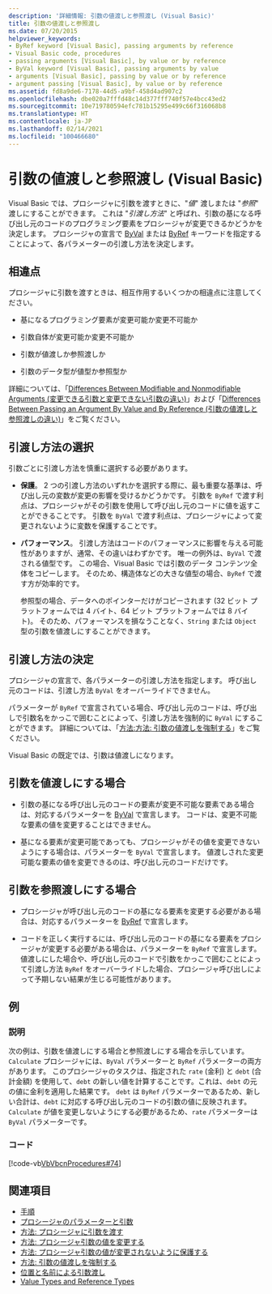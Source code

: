 ```yaml
---
description: '詳細情報: 引数の値渡しと参照渡し (Visual Basic)'
title: 引数の値渡しと参照渡し
ms.date: 07/20/2015
helpviewer_keywords:
- ByRef keyword [Visual Basic], passing arguments by reference
- Visual Basic code, procedures
- passing arguments [Visual Basic], by value or by reference
- ByVal keyword [Visual Basic], passing arguments by value
- arguments [Visual Basic], passing by value or by reference
- argument passing [Visual Basic], by value or by reference
ms.assetid: fd8a9de6-7178-44d5-a9bf-458d4ad907c2
ms.openlocfilehash: dbe020a7fffd48c14d377fff740f57e4bcc43ed2
ms.sourcegitcommit: 10e719780594efc781b15295e499c66f316068b8
ms.translationtype: HT
ms.contentlocale: ja-JP
ms.lasthandoff: 02/14/2021
ms.locfileid: "100466680"
---
```

# <a name="passing-arguments-by-value-and-by-reference-visual-basic"></a>引数の値渡しと参照渡し (Visual Basic)

Visual Basic では、プロシージャに引数を渡すときに、"*値*" 渡しまたは "*参照*" 渡しにすることができます。 これは "*引渡し方法*" と呼ばれ、引数の基になる呼び出し元のコードのプログラミング要素をプロシージャが変更できるかどうかを決定します。 プロシージャの宣言で [ByVal](../../../language-reference/modifiers/byval.md) または [ByRef](../../../language-reference/modifiers/byref.md) キーワードを指定することによって、各パラメーターの引渡し方法を決定します。  
  
## <a name="distinctions"></a>相違点  

 プロシージャに引数を渡すときは、相互作用するいくつかの相違点に注意してください。  
  
- 基になるプログラミング要素が変更可能か変更不可能か  
  
- 引数自体が変更可能か変更不可能か  
  
- 引数が値渡しか参照渡しか  
  
- 引数のデータ型が値型か参照型か  
  
 詳細については、「[Differences Between Modifiable and Nonmodifiable Arguments (変更できる引数と変更できない引数の違い)](./differences-between-modifiable-and-nonmodifiable-arguments.md)」および「[Differences Between Passing an Argument By Value and By Reference (引数の値渡しと参照渡しの違い)](./differences-between-passing-an-argument-by-value-and-by-reference.md)」をご覧ください。  
  
## <a name="choice-of-passing-mechanism"></a>引渡し方法の選択  

 引数ごとに引渡し方法を慎重に選択する必要があります。  
  
- **保護**。 2 つの引渡し方法のいずれかを選択する際に、最も重要な基準は、呼び出し元の変数が変更の影響を受けるかどうかです。 引数を `ByRef` で渡す利点は、プロシージャがその引数を使用して呼び出し元のコードに値を返すことができることです。 引数を `ByVal` で渡す利点は、プロシージャによって変更されないように変数を保護することです。  
  
- **パフォーマンス**。 引渡し方法はコードのパフォーマンスに影響を与える可能性がありますが、通常、その違いはわずかです。 唯一の例外は、`ByVal` で渡される値型です。 この場合、Visual Basic では引数のデータ コンテンツ全体をコピーします。 そのため、構造体などの大きな値型の場合、`ByRef` で渡す方が効率的です。  
  
     参照型の場合、データへのポインターだけがコピーされます (32 ビット プラットフォームでは 4 バイト、64 ビット プラットフォームでは 8 バイト)。 そのため、パフォーマンスを損なうことなく、`String` または `Object` 型の引数を値渡しにすることができます。  
  
## <a name="determination-of-the-passing-mechanism"></a>引渡し方法の決定  

 プロシージャの宣言で、各パラメーターの引渡し方法を指定します。 呼び出し元のコードは、引渡し方法 `ByVal` をオーバーライドできません。  
  
 パラメーターが `ByRef` で宣言されている場合、呼び出し元のコードは、呼び出しで引数名をかっこで囲むことによって、引渡し方法を強制的に `ByVal` にすることができます。 詳細については、「[方法:方法: 引数の値渡しを強制する](./how-to-force-an-argument-to-be-passed-by-value.md)」をご覧ください。  
  
 Visual Basic の既定では、引数は値渡しになります。  
  
## <a name="when-to-pass-an-argument-by-value"></a>引数を値渡しにする場合  
  
- 引数の基になる呼び出し元のコードの要素が変更不可能な要素である場合は、対応するパラメーターを [ByVal](../../../language-reference/modifiers/byval.md) で宣言します。 コードは、変更不可能な要素の値を変更することはできません。  
  
- 基になる要素が変更可能であっても、プロシージャがその値を変更できないようにする場合は、パラメーターを `ByVal` で宣言します。 値渡しされた変更可能な要素の値を変更できるのは、呼び出し元のコードだけです。  
  
## <a name="when-to-pass-an-argument-by-reference"></a>引数を参照渡しにする場合  
  
- プロシージャが呼び出し元のコードの基になる要素を変更する必要がある場合は、対応するパラメーターを [ByRef](../../../language-reference/modifiers/byref.md) で宣言します。  
  
- コードを正しく実行するには、呼び出し元のコードの基になる要素をプロシージャが変更する必要がある場合は、パラメーターを `ByRef` で宣言します。 値渡しにした場合や、呼び出し元のコードで引数をかっこで囲むことによって引渡し方法 `ByRef` をオーバーライドした場合、プロシージャ呼び出しによって予期しない結果が生じる可能性があります。  
  
## <a name="example"></a>例  
  
### <a name="description"></a>説明  

 次の例は、引数を値渡しにする場合と参照渡しにする場合を示しています。 `Calculate` プロシージャには、`ByVal` パラメーターと `ByRef` パラメーターの両方があります。 このプロシージャのタスクは、指定された `rate` (金利) と `debt` (合計金額) を使用して、`debt` の新しい値を計算することです。これは、`debt` の元の値に金利を適用した結果です。 `debt` は `ByRef` パラメーターであるため、新しい合計は、`debt` に対応する呼び出し元のコードの引数の値に反映されます。 `Calculate` が値を変更しないようにする必要があるため、`rate` パラメーターは `ByVal` パラメーターです。  
  
### <a name="code"></a>コード  

 [!code-vb[VbVbcnProcedures#74](~/samples/snippets/visualbasic/VS_Snippets_VBCSharp/VbVbcnProcedures/VB/Class2.vb#74)]  
  
## <a name="see-also"></a>関連項目

- [手順](./index.md)
- [プロシージャのパラメーターと引数](./procedure-parameters-and-arguments.md)
- [方法: プロシージャに引数を渡す](./how-to-pass-arguments-to-a-procedure.md)
- [方法: プロシージャ引数の値を変更する](./how-to-change-the-value-of-a-procedure-argument.md)
- [方法: プロシージャ引数の値が変更されないように保護する](./how-to-protect-a-procedure-argument-against-value-changes.md)
- [方法: 引数の値渡しを強制する](./how-to-force-an-argument-to-be-passed-by-value.md)
- [位置と名前による引数渡し](./passing-arguments-by-position-and-by-name.md)
- [Value Types and Reference Types](../data-types/value-types-and-reference-types.md)
